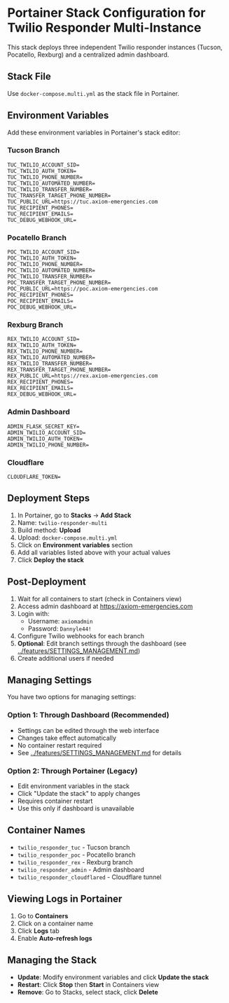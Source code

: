 # Portainer Stack Configuration for Twilio Responder Multi-Instance

This stack deploys three independent Twilio responder instances (Tucson, Pocatello, Rexburg) and a centralized admin dashboard.

## Stack File

Use `docker-compose.multi.yml` as the stack file in Portainer.

## Environment Variables

Add these environment variables in Portainer's stack editor:

### Tucson Branch
```
TUC_TWILIO_ACCOUNT_SID=
TUC_TWILIO_AUTH_TOKEN=
TUC_TWILIO_PHONE_NUMBER=
TUC_TWILIO_AUTOMATED_NUMBER=
TUC_TWILIO_TRANSFER_NUMBER=
TUC_TRANSFER_TARGET_PHONE_NUMBER=
TUC_PUBLIC_URL=https://tuc.axiom-emergencies.com
TUC_RECIPIENT_PHONES=
TUC_RECIPIENT_EMAILS=
TUC_DEBUG_WEBHOOK_URL=
```

### Pocatello Branch
```
POC_TWILIO_ACCOUNT_SID=
POC_TWILIO_AUTH_TOKEN=
POC_TWILIO_PHONE_NUMBER=
POC_TWILIO_AUTOMATED_NUMBER=
POC_TWILIO_TRANSFER_NUMBER=
POC_TRANSFER_TARGET_PHONE_NUMBER=
POC_PUBLIC_URL=https://poc.axiom-emergencies.com
POC_RECIPIENT_PHONES=
POC_RECIPIENT_EMAILS=
POC_DEBUG_WEBHOOK_URL=
```

### Rexburg Branch
```
REX_TWILIO_ACCOUNT_SID=
REX_TWILIO_AUTH_TOKEN=
REX_TWILIO_PHONE_NUMBER=
REX_TWILIO_AUTOMATED_NUMBER=
REX_TWILIO_TRANSFER_NUMBER=
REX_TRANSFER_TARGET_PHONE_NUMBER=
REX_PUBLIC_URL=https://rex.axiom-emergencies.com
REX_RECIPIENT_PHONES=
REX_RECIPIENT_EMAILS=
REX_DEBUG_WEBHOOK_URL=
```

### Admin Dashboard
```
ADMIN_FLASK_SECRET_KEY=
ADMIN_TWILIO_ACCOUNT_SID=
ADMIN_TWILIO_AUTH_TOKEN=
ADMIN_TWILIO_PHONE_NUMBER=
```

### Cloudflare
```
CLOUDFLARE_TOKEN=
```

## Deployment Steps

1. In Portainer, go to **Stacks** → **Add Stack**
2. Name: `twilio-responder-multi`
3. Build method: **Upload**
4. Upload: `docker-compose.multi.yml`
5. Click on **Environment variables** section
6. Add all variables listed above with your actual values
7. Click **Deploy the stack**

## Post-Deployment

1. Wait for all containers to start (check in Containers view)
2. Access admin dashboard at https://axiom-emergencies.com
3. Login with:
   - Username: `axiomadmin`
   - Password: `Dannyle44!`
4. Configure Twilio webhooks for each branch
5. **Optional**: Edit branch settings through the dashboard (see [../features/SETTINGS_MANAGEMENT.md](../features/SETTINGS_MANAGEMENT.md))
6. Create additional users if needed

## Managing Settings

You have two options for managing settings:

### Option 1: Through Dashboard (Recommended)
- Settings can be edited through the web interface
- Changes take effect automatically
- No container restart required
- See [../features/SETTINGS_MANAGEMENT.md](../features/SETTINGS_MANAGEMENT.md) for details

### Option 2: Through Portainer (Legacy)
- Edit environment variables in the stack
- Click "Update the stack" to apply changes
- Requires container restart
- Use this only if dashboard is unavailable

## Container Names

- `twilio_responder_tuc` - Tucson branch
- `twilio_responder_poc` - Pocatello branch  
- `twilio_responder_rex` - Rexburg branch
- `twilio_responder_admin` - Admin dashboard
- `twilio_responder_cloudflared` - Cloudflare tunnel

## Viewing Logs in Portainer

1. Go to **Containers**
2. Click on a container name
3. Click **Logs** tab
4. Enable **Auto-refresh logs**

## Managing the Stack

- **Update**: Modify environment variables and click **Update the stack**
- **Restart**: Click **Stop** then **Start** in Containers view
- **Remove**: Go to Stacks, select stack, click **Delete**
